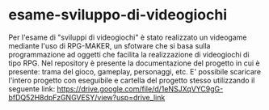 # esame-sviluppo-di-videogiochi
Per l'esame di "sviluppi di videogiochi" è stato realizzato un videogame mediante l'uso di RPG-MAKER, un sfotware che si basa sulla programmazione ad oggetti che facilita la realizzazione di videogiochi di tipo RPG.
Nel repository è presente la documentazione del progetto in cui è presente: trama del gioco, gameplay, personaggi, etc.
E' possibile scaricare l'intero progetto con eseguibile e cartella del progetto stesso utilizzando il seguente link: https://drive.google.com/file/d/1eNSJXqVYC9gG-bfDQ52H8dpFzGNGVESY/view?usp=drive_link
